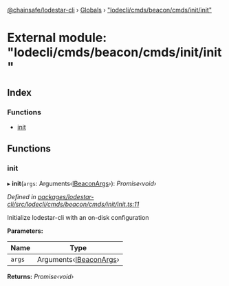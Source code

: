 [@chainsafe/lodestar-cli](../README.md) › [Globals](../globals.md) › ["lodecli/cmds/beacon/cmds/init/init"](_lodecli_cmds_beacon_cmds_init_init_.md)

# External module: "lodecli/cmds/beacon/cmds/init/init"

## Index

### Functions

* [init](_lodecli_cmds_beacon_cmds_init_init_.md#init)

## Functions

###  init

▸ **init**(`args`: Arguments‹[IBeaconArgs](../interfaces/_lodecli_cmds_beacon_options_index_.ibeaconargs.md)›): *Promise‹void›*

*Defined in [packages/lodestar-cli/src/lodecli/cmds/beacon/cmds/init/init.ts:11](https://github.com/ChainSafe/lodestar/blob/26046d408/packages/lodestar-cli/src/lodecli/cmds/beacon/cmds/init/init.ts#L11)*

Initialize lodestar-cli with an on-disk configuration

**Parameters:**

Name | Type |
------ | ------ |
`args` | Arguments‹[IBeaconArgs](../interfaces/_lodecli_cmds_beacon_options_index_.ibeaconargs.md)› |

**Returns:** *Promise‹void›*
